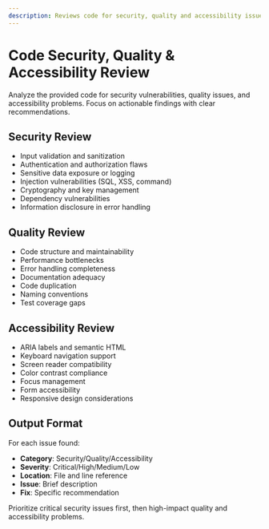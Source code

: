 ```yaml
---
description: Reviews code for security, quality and accessibility issues
---
```


# Code Security, Quality & Accessibility Review

Analyze the provided code for security vulnerabilities, quality issues, and accessibility problems. Focus on actionable findings with clear recommendations.

## Security Review
- Input validation and sanitization
- Authentication and authorization flaws
- Sensitive data exposure or logging
- Injection vulnerabilities (SQL, XSS, command)
- Cryptography and key management
- Dependency vulnerabilities
- Information disclosure in error handling

## Quality Review
- Code structure and maintainability
- Performance bottlenecks
- Error handling completeness
- Documentation adequacy
- Code duplication
- Naming conventions
- Test coverage gaps

## Accessibility Review
- ARIA labels and semantic HTML
- Keyboard navigation support
- Screen reader compatibility
- Color contrast compliance
- Focus management
- Form accessibility
- Responsive design considerations

## Output Format
For each issue found:
- **Category**: Security/Quality/Accessibility
- **Severity**: Critical/High/Medium/Low
- **Location**: File and line reference
- **Issue**: Brief description
- **Fix**: Specific recommendation

Prioritize critical security issues first, then high-impact quality and accessibility problems.
